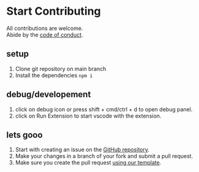 # Start Contributing

All contributions are welcome.  
Abide by the [code of conduct](CODE_OF_CONDUCT.md).

## setup
1. Clone git repository on main branch  
2. Install the dependencies ```npm i```
  
## debug/developement
1. click on debug icon or press shift + cmd/ctrl + d to open debug panel.
2. click on Run Extension to start vscode with the extension.

## lets gooo
1. Start with creating an issue on the [GitHub repository](https://github.com/heyayushh/vscode-anchor).
2. Make your changes in a branch of your fork and submit a pull request.
3. Make sure you create the pull request [using our template](.github/../PULL_REQUEST_TEMPLATE/pull_request_template.md).

